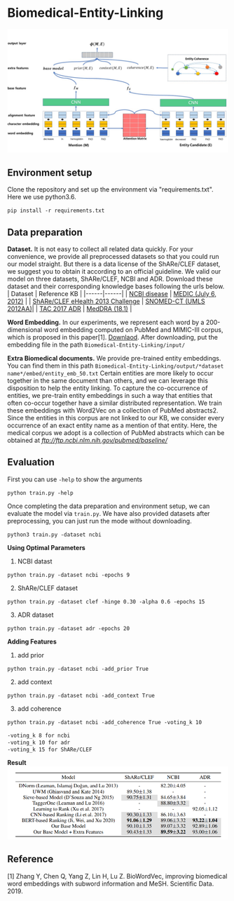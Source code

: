 # Biomedical-Entity-Linking
![model](images/model.jpg)

## Environment setup
Clone the repository and set up the environment via "requirements.txt". Here we use python3.6. 
```
pip install -r requirements.txt
```
## Data preparation
**Dataset.** 
It is not easy to collect all related data quickly. For your convenience, we provide all preprocessed datasets so that you could run our model straight. 
But there is a data license of the ShARe/CLEF dataset, we suggest you to obtain it according to an official guideline.
We valid our model on three datasets, ShARe/CLEF, NCBI and ADR. Download these dataset and their corresponding knowledge bases following the urls below.
| Dataset | Reference KB  |
|------|------|
| [NCBI disease](https://www.ncbi.nlm.nih.gov/CBBresearch/Dogan/DISEASE/) | [MEDIC (July 6, 2012)](http://ctdbase.org/downloads/#alldiseases) |
| [ShARe/CLEF eHealth 2013 Challenge](https://physionet.org/content/shareclefehealth2013/1.0/) | [SNOMED-CT (UMLS 2012AA)](https://www.nlm.nih.gov/pubs/techbull/mj12/mj12_umls_2012aa_release.html)|
| [TAC 2017 ADR](https://bionlp.nlm.nih.gov/tac2017adversereactions/) | [MedDRA (18.1)](https://www.meddra.org/) |

**Word Embedding.** 
In our experiments, we represent each word by a 200-dimensional word embedding computed on PubMed and
MIMIC-III corpus, which is proposed in this paper[1]. [Downlaod](https://github.com/ncbi-nlp/BioSentVec).
After downloading, put the embedding file in the path `Biomedical-Entity-Linking/input/` 

**Extra Biomedical documents.**
We provide pre-trained entity embeddings. You can find them in this path `Biomedical-Entity-Linking/output/*dataset name*/embed/entity_emb_50.txt`
Certain entities are more likely to occur together
in the same document than others, and we can leverage
this disposition to help the entity linking. To capture the
co-occurrence of entities, we pre-train entity embeddings in
such a way that entities that often co-occur together have
a similar distributed representation. We train these embeddings
with Word2Vec on a collection
of PubMed abstracts2. Since the entities in this corpus are
not linked to our KB, we consider every occurrence of an
exact entity name as a mention of that entity.
Here, the medical corpus we adopt is a collection of PubMed abstracts
which can be obtained at *ftp://ftp.ncbi.nlm.nih.gov/pubmed/baseline/*

## Evaluation
First you can use `-help` to show the arguments
```
python train.py -help
```
Once completing the data preparation and environment setup, we can evaluate the model via `train.py`.
We have also provided datasets after preprocessing, you can just run the mode without downloading.
```
python3 train.py -dataset ncbi
```

**Using Optimal Parameters**
1. NCBI datast
```
python train.py -dataset ncbi -epochs 9
```
2. ShARe/CLEF dataset
```
python train.py -dataset clef -hinge 0.30 -alpha 0.6 -epochs 15
```
3. ADR dataset
```
python train.py -dataset adr -epochs 20    
```
**Adding Features**
1. add prior
```
python train.py -dataset ncbi -add_prior True
```
2. add context
```
python train.py -dataset ncbi -add_context True
```
3. add coherence
```
python train.py -dataset ncbi -add_coherence True -voting_k 10
```
```
-voting_k 8 for ncbi
-voting_k 10 for adr
-voting_k 15 for ShARe/CLEF
```
**Result**
![performance](images/performance.png)


## Reference
[1] Zhang Y, Chen Q, Yang Z, Lin H, Lu Z. BioWordVec, improving biomedical word embeddings with subword information and MeSH. Scientific Data. 2019.
